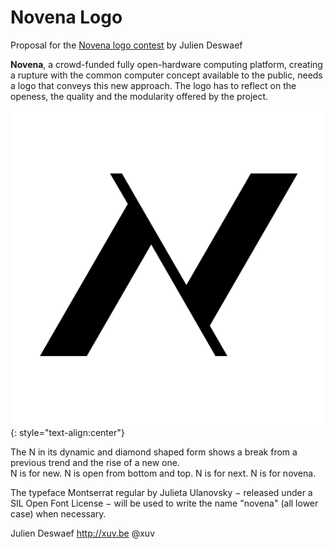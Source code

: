 Novena Logo
===========

Proposal for the [Novena logo contest](http://www.bunniestudios.com/blog/?p=3777) by Julien Deswaef  
  
**Novena**, a crowd-funded fully open-hardware computing platform, creating a rupture with the common computer concept available to the public, needs a logo that conveys this new approach. The logo has to reflect on the openess, the quality and the modularity offered by the project.  

![novena logo](https://raw.githubusercontent.com/xuv/novena-logo/master/N-logo.png){: style="text-align:center"}

The N in its dynamic and diamond shaped form shows a break from a previous trend and the rise of a new one.  
N is for new. N is open from bottom and top. N is for next. N is for novena.  

The typeface Montserrat regular by Julieta Ulanovsky − released under a SIL Open Font License − will be used to write the name "novena" (all lower case) when necessary.

Julien Deswaef
http://xuv.be
@xuv


 
